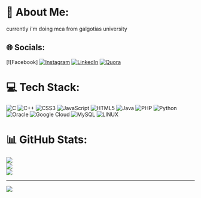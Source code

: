 # 💫 About Me:
currently i'm doing mca from galgotias university 


## 🌐 Socials:
[![Facebook] [![Instagram](https://img.shields.io/badge/Instagram-%23E4405F.svg?logo=Instagram&logoColor=white)](https://instagram.com/joker_vishwas814) [![LinkedIn](https://img.shields.io/badge/LinkedIn-%230077B5.svg?logo=linkedin&logoColor=white)](https://linkedin.com/in/pratapvishwas) [![Quora](https://img.shields.io/badge/Quora-%23B92B27.svg?logo=Quora&logoColor=white)](https://quora.com/profile/pratapvishwas) 

# 💻 Tech Stack:
![C](https://img.shields.io/badge/c-%2300599C.svg?style=for-the-badge&logo=c&logoColor=white) ![C++](https://img.shields.io/badge/c++-%2300599C.svg?style=for-the-badge&logo=c%2B%2B&logoColor=white) ![CSS3](https://img.shields.io/badge/css3-%231572B6.svg?style=for-the-badge&logo=css3&logoColor=white) ![JavaScript](https://img.shields.io/badge/javascript-%23323330.svg?style=for-the-badge&logo=javascript&logoColor=%23F7DF1E) ![HTML5](https://img.shields.io/badge/html5-%23E34F26.svg?style=for-the-badge&logo=html5&logoColor=white) ![Java](https://img.shields.io/badge/java-%23ED8B00.svg?style=for-the-badge&logo=java&logoColor=white) ![PHP](https://img.shields.io/badge/php-%23777BB4.svg?style=for-the-badge&logo=php&logoColor=white) ![Python](https://img.shields.io/badge/python-3670A0?style=for-the-badge&logo=python&logoColor=ffdd54) ![Oracle](https://img.shields.io/badge/Oracle-F80000?style=for-the-badge&logo=oracle&logoColor=white) ![Google Cloud](https://img.shields.io/badge/Google%20Cloud-%234285F4.svg?style=for-the-badge&logo=google-cloud&logoColor=white) ![MySQL](https://img.shields.io/badge/mysql-%2300f.svg?style=for-the-badge&logo=mysql&logoColor=white) ![LINUX](https://img.shields.io/badge/Linux-FCC624?style=for-the-badge&logo=linux&logoColor=black)
# 📊 GitHub Stats:
![](https://github-readme-stats.vercel.app/api?username=pratapvishwas&theme=dark&hide_border=false&include_all_commits=false&count_private=false)<br/>
![](https://github-readme-streak-stats.herokuapp.com/?user=pratapvishwas&theme=dark&hide_border=false)<br/>
![](https://github-readme-stats.vercel.app/api/top-langs/?username=pratapvishwas&theme=dark&hide_border=false&include_all_commits=false&count_private=false&layout=compact)

---
[![](https://visitcount.itsvg.in/api?id=pratapvishwas&icon=0&color=0)](https://visitcount.itsvg.in)

<!-- Proudly created with GPRM ( https://gprm.itsvg.in ) -->
